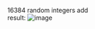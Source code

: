 16384 random integers add   
result:
![image](https://user-images.githubusercontent.com/43038815/141877317-5b53eed0-dbe5-4c85-9e0c-8093ca1a8a66.png)
